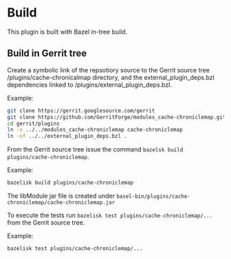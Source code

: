# Build

This plugin is built with Bazel in-tree build.

## Build in Gerrit tree

Create a symbolic link of the repsotiory source to the Gerrit source
tree /plugins/cache-chronicalmap directory, and the external_plugin_deps.bzl
dependencies linked to /plugins/external_plugin_deps.bzl.

Example:

```sh
git clone https://gerrit.googlesource.com/gerrit
git clone https://github.com/GerritForge/modules_cache-chroniclemap.git
cd gerrit/plugins
ln -s ../../modules_cache-chroniclemap cache-chroniclemap
ln -sf ../../external_plugin_deps.bzl .
```

From the Gerrit source tree issue the command `bazelsk build plugins/cache-chroniclemap`.

Example:

```sh
bazelisk build plugins/cache-chroniclemap
```

The libModule jar file is created under `basel-bin/plugins/cache-chroniclemap/cache-chroniclemap.jar`

To execute the tests run `bazelisk test plugins/cache-chroniclemap/...` from the Gerrit source tree.

Example:

```sh
bazelisk test plugins/cache-chroniclemap/...
```